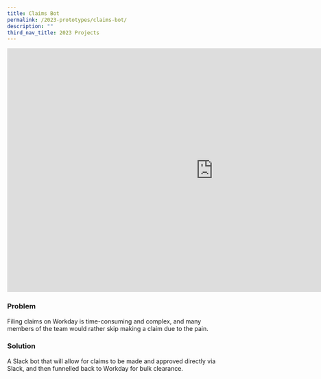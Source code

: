 ```yaml
---
title: Claims Bot
permalink: /2023-prototypes/claims-bot/
description: ""
third_nav_title: 2023 Projects
---
```

<iframe allowfullscreen="true" height="569" width="960" frameborder="0" src="https://docs.google.com/presentation/d/e/2PACX-1vQjyVdcVtv4woWQObIz-hSuyIjKvQfOdOgxvKAJ3-ENE67GzYwvYvDuR_lpnszEF9vbe9pzupa7rWp0/embed?start=false&loop=false&delayms=3000"></iframe>

### Problem
Filing claims on Workday is time-consuming and complex, and many members of the team would rather skip making a claim due to the pain.

### Solution
A Slack bot that will allow for claims to be made and approved directly via Slack, and then funnelled back to Workday for bulk clearance.